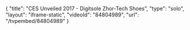 {
    "title": "CES Unveiled 2017 - Digitsole Zhor-Tech Shoes",
    "type": "solo",
    "layout": "iframe-static",
    "videoId": "84804989",
    "url": "\/tvpembed\/84804989"
}